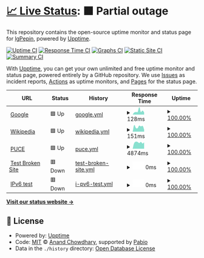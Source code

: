 # [📈 Live Status](https://lgPepin.github.io/Taller2CI-CD): <!--live status--> **🟧 Partial outage**

This repository contains the open-source uptime monitor and status page for [lgPepin](https://lgPepin.github.io/Taller2CI-CD), powered by [Upptime](https://github.com/upptime/upptime).

[![Uptime CI](https://github.com/lgPepin/Taller2CI-CD/workflows/Uptime%20CI/badge.svg)](https://github.com/lgPepin/Taller2CI-CD/actions?query=workflow%3A%22Uptime+CI%22)
[![Response Time CI](https://github.com/lgPepin/Taller2CI-CD/workflows/Response%20Time%20CI/badge.svg)](https://github.com/lgPepin/Taller2CI-CD/actions?query=workflow%3A%22Response+Time+CI%22)
[![Graphs CI](https://github.com/lgPepin/Taller2CI-CD/workflows/Graphs%20CI/badge.svg)](https://github.com/lgPepin/Taller2CI-CD/actions?query=workflow%3A%22Graphs+CI%22)
[![Static Site CI](https://github.com/lgPepin/Taller2CI-CD/workflows/Static%20Site%20CI/badge.svg)](https://github.com/lgPepin/Taller2CI-CD/actions?query=workflow%3A%22Static+Site+CI%22)
[![Summary CI](https://github.com/lgPepin/Taller2CI-CD/workflows/Summary%20CI/badge.svg)](https://github.com/lgPepin/Taller2CI-CD/actions?query=workflow%3A%22Summary+CI%22)

With [Upptime](https://upptime.js.org), you can get your own unlimited and free uptime monitor and status page, powered entirely by a GitHub repository. We use [Issues](https://github.com/lgPepin/Taller2CI-CD/issues) as incident reports, [Actions](https://github.com/lgPepin/Taller2CI-CD/actions) as uptime monitors, and [Pages](https://lgPepin.github.io/Taller2CI-CD) for the status page.

<!--start: status pages-->
<!-- This summary is generated by Upptime (https://github.com/upptime/upptime) -->
<!-- Do not edit this manually, your changes will be overwritten -->
<!-- prettier-ignore -->
| URL | Status | History | Response Time | Uptime |
| --- | ------ | ------- | ------------- | ------ |
| <img alt="" src="https://icons.duckduckgo.com/ip3/www.google.com.ico" height="13"> [Google](https://www.google.com) | 🟩 Up | [google.yml](https://github.com/lgPepin/Taller2CI-CD/commits/HEAD/history/google.yml) | <details><summary><img alt="Response time graph" src="./graphs/google/response-time-week.png" height="20"> 128ms</summary><br><a href="https://lgPepin.github.io/Taller2CI-CD/history/google"><img alt="Response time 116" src="https://img.shields.io/endpoint?url=https%3A%2F%2Fraw.githubusercontent.com%2FlgPepin%2FTaller2CI-CD%2FHEAD%2Fapi%2Fgoogle%2Fresponse-time.json"></a><br><a href="https://lgPepin.github.io/Taller2CI-CD/history/google"><img alt="24-hour response time 83" src="https://img.shields.io/endpoint?url=https%3A%2F%2Fraw.githubusercontent.com%2FlgPepin%2FTaller2CI-CD%2FHEAD%2Fapi%2Fgoogle%2Fresponse-time-day.json"></a><br><a href="https://lgPepin.github.io/Taller2CI-CD/history/google"><img alt="7-day response time 128" src="https://img.shields.io/endpoint?url=https%3A%2F%2Fraw.githubusercontent.com%2FlgPepin%2FTaller2CI-CD%2FHEAD%2Fapi%2Fgoogle%2Fresponse-time-week.json"></a><br><a href="https://lgPepin.github.io/Taller2CI-CD/history/google"><img alt="30-day response time 116" src="https://img.shields.io/endpoint?url=https%3A%2F%2Fraw.githubusercontent.com%2FlgPepin%2FTaller2CI-CD%2FHEAD%2Fapi%2Fgoogle%2Fresponse-time-month.json"></a><br><a href="https://lgPepin.github.io/Taller2CI-CD/history/google"><img alt="1-year response time 116" src="https://img.shields.io/endpoint?url=https%3A%2F%2Fraw.githubusercontent.com%2FlgPepin%2FTaller2CI-CD%2FHEAD%2Fapi%2Fgoogle%2Fresponse-time-year.json"></a></details> | <details><summary><a href="https://lgPepin.github.io/Taller2CI-CD/history/google">100.00%</a></summary><a href="https://lgPepin.github.io/Taller2CI-CD/history/google"><img alt="All-time uptime 100.00%" src="https://img.shields.io/endpoint?url=https%3A%2F%2Fraw.githubusercontent.com%2FlgPepin%2FTaller2CI-CD%2FHEAD%2Fapi%2Fgoogle%2Fuptime.json"></a><br><a href="https://lgPepin.github.io/Taller2CI-CD/history/google"><img alt="24-hour uptime 100.00%" src="https://img.shields.io/endpoint?url=https%3A%2F%2Fraw.githubusercontent.com%2FlgPepin%2FTaller2CI-CD%2FHEAD%2Fapi%2Fgoogle%2Fuptime-day.json"></a><br><a href="https://lgPepin.github.io/Taller2CI-CD/history/google"><img alt="7-day uptime 100.00%" src="https://img.shields.io/endpoint?url=https%3A%2F%2Fraw.githubusercontent.com%2FlgPepin%2FTaller2CI-CD%2FHEAD%2Fapi%2Fgoogle%2Fuptime-week.json"></a><br><a href="https://lgPepin.github.io/Taller2CI-CD/history/google"><img alt="30-day uptime 100.00%" src="https://img.shields.io/endpoint?url=https%3A%2F%2Fraw.githubusercontent.com%2FlgPepin%2FTaller2CI-CD%2FHEAD%2Fapi%2Fgoogle%2Fuptime-month.json"></a><br><a href="https://lgPepin.github.io/Taller2CI-CD/history/google"><img alt="1-year uptime 100.00%" src="https://img.shields.io/endpoint?url=https%3A%2F%2Fraw.githubusercontent.com%2FlgPepin%2FTaller2CI-CD%2FHEAD%2Fapi%2Fgoogle%2Fuptime-year.json"></a></details>
| <img alt="" src="https://icons.duckduckgo.com/ip3/en.wikipedia.org.ico" height="13"> [Wikipedia](https://en.wikipedia.org) | 🟩 Up | [wikipedia.yml](https://github.com/lgPepin/Taller2CI-CD/commits/HEAD/history/wikipedia.yml) | <details><summary><img alt="Response time graph" src="./graphs/wikipedia/response-time-week.png" height="20"> 151ms</summary><br><a href="https://lgPepin.github.io/Taller2CI-CD/history/wikipedia"><img alt="Response time 263" src="https://img.shields.io/endpoint?url=https%3A%2F%2Fraw.githubusercontent.com%2FlgPepin%2FTaller2CI-CD%2FHEAD%2Fapi%2Fwikipedia%2Fresponse-time.json"></a><br><a href="https://lgPepin.github.io/Taller2CI-CD/history/wikipedia"><img alt="24-hour response time 62" src="https://img.shields.io/endpoint?url=https%3A%2F%2Fraw.githubusercontent.com%2FlgPepin%2FTaller2CI-CD%2FHEAD%2Fapi%2Fwikipedia%2Fresponse-time-day.json"></a><br><a href="https://lgPepin.github.io/Taller2CI-CD/history/wikipedia"><img alt="7-day response time 151" src="https://img.shields.io/endpoint?url=https%3A%2F%2Fraw.githubusercontent.com%2FlgPepin%2FTaller2CI-CD%2FHEAD%2Fapi%2Fwikipedia%2Fresponse-time-week.json"></a><br><a href="https://lgPepin.github.io/Taller2CI-CD/history/wikipedia"><img alt="30-day response time 263" src="https://img.shields.io/endpoint?url=https%3A%2F%2Fraw.githubusercontent.com%2FlgPepin%2FTaller2CI-CD%2FHEAD%2Fapi%2Fwikipedia%2Fresponse-time-month.json"></a><br><a href="https://lgPepin.github.io/Taller2CI-CD/history/wikipedia"><img alt="1-year response time 263" src="https://img.shields.io/endpoint?url=https%3A%2F%2Fraw.githubusercontent.com%2FlgPepin%2FTaller2CI-CD%2FHEAD%2Fapi%2Fwikipedia%2Fresponse-time-year.json"></a></details> | <details><summary><a href="https://lgPepin.github.io/Taller2CI-CD/history/wikipedia">100.00%</a></summary><a href="https://lgPepin.github.io/Taller2CI-CD/history/wikipedia"><img alt="All-time uptime 100.00%" src="https://img.shields.io/endpoint?url=https%3A%2F%2Fraw.githubusercontent.com%2FlgPepin%2FTaller2CI-CD%2FHEAD%2Fapi%2Fwikipedia%2Fuptime.json"></a><br><a href="https://lgPepin.github.io/Taller2CI-CD/history/wikipedia"><img alt="24-hour uptime 100.00%" src="https://img.shields.io/endpoint?url=https%3A%2F%2Fraw.githubusercontent.com%2FlgPepin%2FTaller2CI-CD%2FHEAD%2Fapi%2Fwikipedia%2Fuptime-day.json"></a><br><a href="https://lgPepin.github.io/Taller2CI-CD/history/wikipedia"><img alt="7-day uptime 100.00%" src="https://img.shields.io/endpoint?url=https%3A%2F%2Fraw.githubusercontent.com%2FlgPepin%2FTaller2CI-CD%2FHEAD%2Fapi%2Fwikipedia%2Fuptime-week.json"></a><br><a href="https://lgPepin.github.io/Taller2CI-CD/history/wikipedia"><img alt="30-day uptime 100.00%" src="https://img.shields.io/endpoint?url=https%3A%2F%2Fraw.githubusercontent.com%2FlgPepin%2FTaller2CI-CD%2FHEAD%2Fapi%2Fwikipedia%2Fuptime-month.json"></a><br><a href="https://lgPepin.github.io/Taller2CI-CD/history/wikipedia"><img alt="1-year uptime 100.00%" src="https://img.shields.io/endpoint?url=https%3A%2F%2Fraw.githubusercontent.com%2FlgPepin%2FTaller2CI-CD%2FHEAD%2Fapi%2Fwikipedia%2Fuptime-year.json"></a></details>
| <img alt="" src="https://icons.duckduckgo.com/ip3/www.puce.edu.ec.ico" height="13"> [PUCE](https://www.puce.edu.ec/) | 🟩 Up | [puce.yml](https://github.com/lgPepin/Taller2CI-CD/commits/HEAD/history/puce.yml) | <details><summary><img alt="Response time graph" src="./graphs/puce/response-time-week.png" height="20"> 4874ms</summary><br><a href="https://lgPepin.github.io/Taller2CI-CD/history/puce"><img alt="Response time 4717" src="https://img.shields.io/endpoint?url=https%3A%2F%2Fraw.githubusercontent.com%2FlgPepin%2FTaller2CI-CD%2FHEAD%2Fapi%2Fpuce%2Fresponse-time.json"></a><br><a href="https://lgPepin.github.io/Taller2CI-CD/history/puce"><img alt="24-hour response time 4944" src="https://img.shields.io/endpoint?url=https%3A%2F%2Fraw.githubusercontent.com%2FlgPepin%2FTaller2CI-CD%2FHEAD%2Fapi%2Fpuce%2Fresponse-time-day.json"></a><br><a href="https://lgPepin.github.io/Taller2CI-CD/history/puce"><img alt="7-day response time 4874" src="https://img.shields.io/endpoint?url=https%3A%2F%2Fraw.githubusercontent.com%2FlgPepin%2FTaller2CI-CD%2FHEAD%2Fapi%2Fpuce%2Fresponse-time-week.json"></a><br><a href="https://lgPepin.github.io/Taller2CI-CD/history/puce"><img alt="30-day response time 4717" src="https://img.shields.io/endpoint?url=https%3A%2F%2Fraw.githubusercontent.com%2FlgPepin%2FTaller2CI-CD%2FHEAD%2Fapi%2Fpuce%2Fresponse-time-month.json"></a><br><a href="https://lgPepin.github.io/Taller2CI-CD/history/puce"><img alt="1-year response time 4717" src="https://img.shields.io/endpoint?url=https%3A%2F%2Fraw.githubusercontent.com%2FlgPepin%2FTaller2CI-CD%2FHEAD%2Fapi%2Fpuce%2Fresponse-time-year.json"></a></details> | <details><summary><a href="https://lgPepin.github.io/Taller2CI-CD/history/puce">100.00%</a></summary><a href="https://lgPepin.github.io/Taller2CI-CD/history/puce"><img alt="All-time uptime 99.86%" src="https://img.shields.io/endpoint?url=https%3A%2F%2Fraw.githubusercontent.com%2FlgPepin%2FTaller2CI-CD%2FHEAD%2Fapi%2Fpuce%2Fuptime.json"></a><br><a href="https://lgPepin.github.io/Taller2CI-CD/history/puce"><img alt="24-hour uptime 100.00%" src="https://img.shields.io/endpoint?url=https%3A%2F%2Fraw.githubusercontent.com%2FlgPepin%2FTaller2CI-CD%2FHEAD%2Fapi%2Fpuce%2Fuptime-day.json"></a><br><a href="https://lgPepin.github.io/Taller2CI-CD/history/puce"><img alt="7-day uptime 100.00%" src="https://img.shields.io/endpoint?url=https%3A%2F%2Fraw.githubusercontent.com%2FlgPepin%2FTaller2CI-CD%2FHEAD%2Fapi%2Fpuce%2Fuptime-week.json"></a><br><a href="https://lgPepin.github.io/Taller2CI-CD/history/puce"><img alt="30-day uptime 99.86%" src="https://img.shields.io/endpoint?url=https%3A%2F%2Fraw.githubusercontent.com%2FlgPepin%2FTaller2CI-CD%2FHEAD%2Fapi%2Fpuce%2Fuptime-month.json"></a><br><a href="https://lgPepin.github.io/Taller2CI-CD/history/puce"><img alt="1-year uptime 99.86%" src="https://img.shields.io/endpoint?url=https%3A%2F%2Fraw.githubusercontent.com%2FlgPepin%2FTaller2CI-CD%2FHEAD%2Fapi%2Fpuce%2Fuptime-year.json"></a></details>
| <img alt="" src="https://icons.duckduckgo.com/ip3/thissitedoesnotexist.koj.co.ico" height="13"> [Test Broken Site](https://thissitedoesnotexist.koj.co) | 🟥 Down | [test-broken-site.yml](https://github.com/lgPepin/Taller2CI-CD/commits/HEAD/history/test-broken-site.yml) | <details><summary><img alt="Response time graph" src="./graphs/test-broken-site/response-time-week.png" height="20"> 0ms</summary><br><a href="https://lgPepin.github.io/Taller2CI-CD/history/test-broken-site"><img alt="Response time 0" src="https://img.shields.io/endpoint?url=https%3A%2F%2Fraw.githubusercontent.com%2FlgPepin%2FTaller2CI-CD%2FHEAD%2Fapi%2Ftest-broken-site%2Fresponse-time.json"></a><br><a href="https://lgPepin.github.io/Taller2CI-CD/history/test-broken-site"><img alt="24-hour response time 0" src="https://img.shields.io/endpoint?url=https%3A%2F%2Fraw.githubusercontent.com%2FlgPepin%2FTaller2CI-CD%2FHEAD%2Fapi%2Ftest-broken-site%2Fresponse-time-day.json"></a><br><a href="https://lgPepin.github.io/Taller2CI-CD/history/test-broken-site"><img alt="7-day response time 0" src="https://img.shields.io/endpoint?url=https%3A%2F%2Fraw.githubusercontent.com%2FlgPepin%2FTaller2CI-CD%2FHEAD%2Fapi%2Ftest-broken-site%2Fresponse-time-week.json"></a><br><a href="https://lgPepin.github.io/Taller2CI-CD/history/test-broken-site"><img alt="30-day response time 0" src="https://img.shields.io/endpoint?url=https%3A%2F%2Fraw.githubusercontent.com%2FlgPepin%2FTaller2CI-CD%2FHEAD%2Fapi%2Ftest-broken-site%2Fresponse-time-month.json"></a><br><a href="https://lgPepin.github.io/Taller2CI-CD/history/test-broken-site"><img alt="1-year response time 0" src="https://img.shields.io/endpoint?url=https%3A%2F%2Fraw.githubusercontent.com%2FlgPepin%2FTaller2CI-CD%2FHEAD%2Fapi%2Ftest-broken-site%2Fresponse-time-year.json"></a></details> | <details><summary><a href="https://lgPepin.github.io/Taller2CI-CD/history/test-broken-site">100.00%</a></summary><a href="https://lgPepin.github.io/Taller2CI-CD/history/test-broken-site"><img alt="All-time uptime 100.00%" src="https://img.shields.io/endpoint?url=https%3A%2F%2Fraw.githubusercontent.com%2FlgPepin%2FTaller2CI-CD%2FHEAD%2Fapi%2Ftest-broken-site%2Fuptime.json"></a><br><a href="https://lgPepin.github.io/Taller2CI-CD/history/test-broken-site"><img alt="24-hour uptime 100.00%" src="https://img.shields.io/endpoint?url=https%3A%2F%2Fraw.githubusercontent.com%2FlgPepin%2FTaller2CI-CD%2FHEAD%2Fapi%2Ftest-broken-site%2Fuptime-day.json"></a><br><a href="https://lgPepin.github.io/Taller2CI-CD/history/test-broken-site"><img alt="7-day uptime 100.00%" src="https://img.shields.io/endpoint?url=https%3A%2F%2Fraw.githubusercontent.com%2FlgPepin%2FTaller2CI-CD%2FHEAD%2Fapi%2Ftest-broken-site%2Fuptime-week.json"></a><br><a href="https://lgPepin.github.io/Taller2CI-CD/history/test-broken-site"><img alt="30-day uptime 100.00%" src="https://img.shields.io/endpoint?url=https%3A%2F%2Fraw.githubusercontent.com%2FlgPepin%2FTaller2CI-CD%2FHEAD%2Fapi%2Ftest-broken-site%2Fuptime-month.json"></a><br><a href="https://lgPepin.github.io/Taller2CI-CD/history/test-broken-site"><img alt="1-year uptime 100.00%" src="https://img.shields.io/endpoint?url=https%3A%2F%2Fraw.githubusercontent.com%2FlgPepin%2FTaller2CI-CD%2FHEAD%2Fapi%2Ftest-broken-site%2Fuptime-year.json"></a></details>
| <img alt="" src="https://icons.duckduckgo.com/ip3/null.ico" height="13"> [IPv6 test](forwardemail.net) | 🟥 Down | [i-pv6-test.yml](https://github.com/lgPepin/Taller2CI-CD/commits/HEAD/history/i-pv6-test.yml) | <details><summary><img alt="Response time graph" src="./graphs/i-pv6-test/response-time-week.png" height="20"> 0ms</summary><br><a href="https://lgPepin.github.io/Taller2CI-CD/history/i-pv6-test"><img alt="Response time 0" src="https://img.shields.io/endpoint?url=https%3A%2F%2Fraw.githubusercontent.com%2FlgPepin%2FTaller2CI-CD%2FHEAD%2Fapi%2Fi-pv6-test%2Fresponse-time.json"></a><br><a href="https://lgPepin.github.io/Taller2CI-CD/history/i-pv6-test"><img alt="24-hour response time 0" src="https://img.shields.io/endpoint?url=https%3A%2F%2Fraw.githubusercontent.com%2FlgPepin%2FTaller2CI-CD%2FHEAD%2Fapi%2Fi-pv6-test%2Fresponse-time-day.json"></a><br><a href="https://lgPepin.github.io/Taller2CI-CD/history/i-pv6-test"><img alt="7-day response time 0" src="https://img.shields.io/endpoint?url=https%3A%2F%2Fraw.githubusercontent.com%2FlgPepin%2FTaller2CI-CD%2FHEAD%2Fapi%2Fi-pv6-test%2Fresponse-time-week.json"></a><br><a href="https://lgPepin.github.io/Taller2CI-CD/history/i-pv6-test"><img alt="30-day response time 0" src="https://img.shields.io/endpoint?url=https%3A%2F%2Fraw.githubusercontent.com%2FlgPepin%2FTaller2CI-CD%2FHEAD%2Fapi%2Fi-pv6-test%2Fresponse-time-month.json"></a><br><a href="https://lgPepin.github.io/Taller2CI-CD/history/i-pv6-test"><img alt="1-year response time 0" src="https://img.shields.io/endpoint?url=https%3A%2F%2Fraw.githubusercontent.com%2FlgPepin%2FTaller2CI-CD%2FHEAD%2Fapi%2Fi-pv6-test%2Fresponse-time-year.json"></a></details> | <details><summary><a href="https://lgPepin.github.io/Taller2CI-CD/history/i-pv6-test">100.00%</a></summary><a href="https://lgPepin.github.io/Taller2CI-CD/history/i-pv6-test"><img alt="All-time uptime 100.00%" src="https://img.shields.io/endpoint?url=https%3A%2F%2Fraw.githubusercontent.com%2FlgPepin%2FTaller2CI-CD%2FHEAD%2Fapi%2Fi-pv6-test%2Fuptime.json"></a><br><a href="https://lgPepin.github.io/Taller2CI-CD/history/i-pv6-test"><img alt="24-hour uptime 100.00%" src="https://img.shields.io/endpoint?url=https%3A%2F%2Fraw.githubusercontent.com%2FlgPepin%2FTaller2CI-CD%2FHEAD%2Fapi%2Fi-pv6-test%2Fuptime-day.json"></a><br><a href="https://lgPepin.github.io/Taller2CI-CD/history/i-pv6-test"><img alt="7-day uptime 100.00%" src="https://img.shields.io/endpoint?url=https%3A%2F%2Fraw.githubusercontent.com%2FlgPepin%2FTaller2CI-CD%2FHEAD%2Fapi%2Fi-pv6-test%2Fuptime-week.json"></a><br><a href="https://lgPepin.github.io/Taller2CI-CD/history/i-pv6-test"><img alt="30-day uptime 100.00%" src="https://img.shields.io/endpoint?url=https%3A%2F%2Fraw.githubusercontent.com%2FlgPepin%2FTaller2CI-CD%2FHEAD%2Fapi%2Fi-pv6-test%2Fuptime-month.json"></a><br><a href="https://lgPepin.github.io/Taller2CI-CD/history/i-pv6-test"><img alt="1-year uptime 100.00%" src="https://img.shields.io/endpoint?url=https%3A%2F%2Fraw.githubusercontent.com%2FlgPepin%2FTaller2CI-CD%2FHEAD%2Fapi%2Fi-pv6-test%2Fuptime-year.json"></a></details>

<!--end: status pages-->

[**Visit our status website →**](https://lgPepin.github.io/Taller2CI-CD)

## 📄 License

- Powered by: [Upptime](https://github.com/upptime/upptime)
- Code: [MIT](./LICENSE) © [Anand Chowdhary](https://anandchowdhary.com), supported by [Pabio](https://pabio.com)
- Data in the `./history` directory: [Open Database License](https://opendatacommons.org/licenses/odbl/1-0/)
